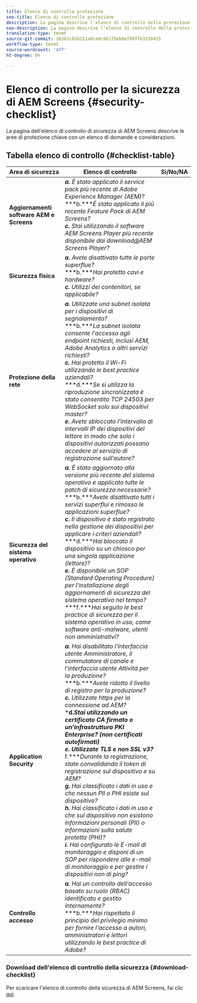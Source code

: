 ```yaml
---
title: Elenco di controllo protezione
seo-title: Elenco di controllo protezione
description: La pagina descrive l'elenco di controllo della protezione
seo-description: La pagina descrive l'elenco di controllo della protezione
translation-type: tm+mt
source-git-commit: 16361c016251a0ce0c86175eb6ef09ffb3150415
workflow-type: tm+mt
source-wordcount: '477'
ht-degree: 0%

---
```



# Elenco di controllo per la sicurezza di AEM Screens  {#security-checklist}

La pagina dell&#39;elenco di controllo di sicurezza di AEM Screens descrive le aree di protezione chiave con un elenco di domande e considerazioni.

## Tabella elenco di controllo {#checklist-table}

| **Area di sicurezza** | **Elenco di controllo** | **Sì/No/NA** |
|---|---|---|
| **Aggiornamenti software AEM e Screens** | ***a.*** *È stato applicato il service pack più recente di Adobe Experience Manager (AEM)?* <br>***b.****È stato applicato il più recente Feature Pack di AEM Screens?*<br>***c.*** *Stai utilizzando il software AEM Screens Player più recente disponibile dai download[di](https://download.macromedia.com/screens/)AEM Screens Player?* |
| **Sicurezza fisica** | ***a.*** *Avete disattivato tutte le porte superflue?* <br>***b.****Hai protetto cavi e hardware?*<br>***c.*** *Utilizzi dei contenitori, se applicabile?* |
| **Protezione della rete** | ***a.*** *Utilizzate una subnet isolata per i dispositivi di segnalamento?* <br>***b.****La subnet isolata consente l&#39;accesso agli endpoint richiesti, inclusi AEM, Adobe Analytics o altri servizi richiesti?*<br>***c.*** *Hai protetto il Wi-Fi utilizzando le best practice aziendali?* <br>***d.****Se si utilizza la riproduzione sincronizzata è stato consentito TCP 24503 per WebSocket solo sui dispositivi master?*<br>***e.*** *Avete sbloccato l’intervallo di intervalli IP dei dispositivi del lettore in modo che solo i dispositivi autorizzati possano accedere al servizio di registrazione sull’autore?* |
| **Sicurezza del sistema operativo** | ***a.*** *È stato aggiornato alla versione più recente del sistema operativo e applicato tutte le patch di sicurezza necessarie?* <br>***b.****Avete disattivato tutti i servizi superflui e rimosso le applicazioni superflue?*<br>***c.*** *Il dispositivo è stato registrato nella gestione dei dispositivi per applicare i criteri aziendali?* <br>***d.****Hai bloccato il dispositivo su un chiosco per una singola applicazione (lettore)?*<br>***e.*** *È disponibile un SOP (Standard Operating Procedure) per l&#39;installazione degli aggiornamenti di sicurezza del sistema operativo nel tempo?*<br>***f.****Hai seguito le best practice di sicurezza per il sistema operativo in uso, come software anti-malware, utenti non amministrativi?* |
| **Application Security** | ***a.*** *Hai disabilitato l&#39;interfaccia utente Amministratore, il commutatore di canale e l&#39;interfaccia utente Attività per la produzione?* <br>***b.****Avete ridotto il livello di registro per la produzione?*<br>***c.*** *Utilizzate https per la connessione ad AEM?* <br>***d.****Stai utilizzando un certificato CA firmato o un&#39;infrastruttura PKI Enterprise? (non certificati autofirmati)*<br>***e.**** Utilizzate TLS e non SSL v3?*<br>*** f.****Durante la registrazione, state convalidando il token di registrazione sul dispositivo e su AEM?*<br> ***g.*** *Hai classificato i dati in uso e che nessun PII o PHI esiste sul dispositivo?*<br> ***h.*** *Hai classificato i dati in uso e che sul dispositivo non esistono informazioni personali (PII) o informazioni sulla salute protetta (PHI)?*<br> ***i.*** *Hai configurato le E-mail di monitoraggio e disponi di un SOP per rispondere alle e-mail di monitoraggio e per gestire i dispositivi non di ping?* |
| **Controllo accesso** | ***a.*** *Hai un controllo dell&#39;accesso basato su ruolo (RBAC) identificato e gestito internamente?* <br>***b.****Hai rispettato il principio del privilegio minimo per fornire l&#39;accesso a autori, amministratori e lettori utilizzando le best practice di Adobe?* |

### Download dell&#39;elenco di controllo della sicurezza {#download-checklist}

Per scaricare l&#39;elenco di controllo della sicurezza di AEM Screens, fai clic [qui](/help/user-guide/assets/AEMScreens-SecurityChecklist.pdf).